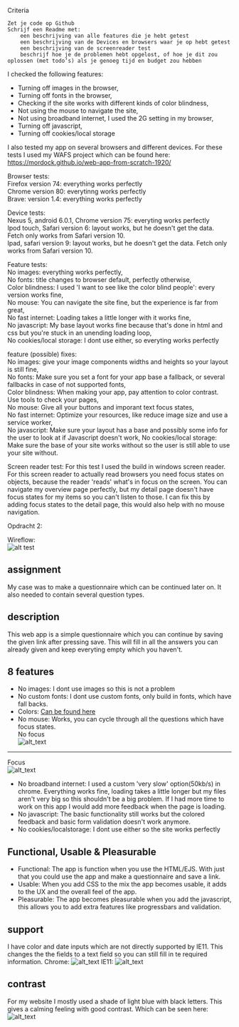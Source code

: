 Criteria

    Zet je code op Github
    Schrijf een Readme met:
        een beschrijving van alle features die je hebt getest
        een beschrijving van de Devices en browsers waar je op hebt getest
        een beschrijving van de screenreader test
        beschrijf hoe je de problemen hebt opgelost, of hoe je dit zou oplossen (met todo’s) als je genoeg tijd en budget zou hebben

I checked the following features:  
- Turning off images in the browser,  
- Turning off fonts in the browser,  
- Checking if the site works with different kinds of color blindness,  
- Not using the mouse to navigate the site,  
- Not using broadband internet, I used the 2G setting in my browser,   
- Turning off javascript,  
- Turning off cookies/local storage

I also tested my app on several browsers and different devices. For these tests I used my WAFS project which can be found here:  
https://mordock.github.io/web-app-from-scratch-1920/

Browser tests:  
Firefox version 74: everything works perfectly  
Chrome version 80: everytinng works perfectly  
Brave: version 1.4: everything works perfectly

Device tests:  
Nexus 5, android 6.0.1, Chrome version 75: everyting works perfectly  
Ipod touch, Safari version 6: layout works, but he doesn't get the data. Fetch only works from Safari version 10.  
Ipad, safari version 9: layout works, but he doesn't get the data. Fetch only works from Safari version 10. 

Feature tests:  
No images: everything works perfectly,  
No fonts: title changes to browser default, perfectly otherwise,  
Color blindness: I used 'I want to see like the color blind people': every version works fine,  
No mouse: You can navigate the site fine, but the experience is far from great,  
No fast internet: Loading takes a little longer with it works fine,  
No javascript: My base layout works fine because that's done in html and css but you're stuck in an unending loading loop,  
No cookies/local storage: I dont use either, so everyting works perfectly

feature (possible) fixes:  
No images: give your image components widths and heights so your layout is still fine,  
No fonts: Make sure you set a font for your app base a fallback, or several fallbacks in case of not supported fonts,  
Color blindness: When making your app, pay attention to color contrast. Use tools to check your pages,  
No mouse: Give all your buttons and imporant text focus states,  
No fast internet: Optimize your resources, like reduce image size and use a service worker,  
No javascript: Make sure your layout has a base and possibly some info for the user to look at if Javascript doesn't work, 
No cookies/local storage: Make sure the base of your site works without so the user is still able to use your site without.

Screen reader test:
For this test I used the build in windows screen reader. For this screen reader to actually read browsers you need focus states on objects, because the reader 'reads' what's in focus on the screen. 
You can navigate my overview page perfectly, but my detail page doesn't have focus states for my items so you can't listen to those.
I can fix this by adding focus states to the detail page, this would also help with no mouse navigation. 

Opdracht 2:

Wireflow:  
![alt test](https://github.com/mordock/browser-technologies-1920/blob/master/school%20stuff/Resources/Wireflow.png)

## assignment
My case was to make a questionnaire which can be continued later on. It also needed to contain several question types.

## description
This web app is a simple questionnaire which you can continue by saving the given link after pressing save. This will fill in all the answers you can already given and keep everyting empty which you haven't. 

## 8 features
* No images: I dont use images so this is not a problem
* No custom fonts: I dont use custom fonts, only build in fonts, which have fall backs.
* Colors: [Can be found here](#contrast)
* No mouse: Works, you can cycle through all the questions which have focus states.  
No focus  
![alt_text](https://github.com/mordock/browser-technologies-1920/blob/master/school%20stuff/Resources/mouse001.png)
___________________________
Focus  
![alt_text](https://github.com/mordock/browser-technologies-1920/blob/master/school%20stuff/Resources/mouse002.png)  
* No broadband internet: I used a custom 'very slow' option(50kb/s) in chrome. Everything works fine, loading takes a little longer but my files aren't very big so this shouldn't be a big problem. If I had more time to work on this app I would add more feedback when the page is loading.
* No javascript: The basic functionality still works but the colored feedback and basic form validation doesn't work anymore. 
* No cookies/localstorage: I dont use either so the site works perfectly

## Functional, Usable & Pleasurable
* Functional: The app is function when you use the HTML/EJS. With just that you could use the app and make a questionnaire and save a link.
* Usable: When you add CSS to the mix the app becomes usable, it adds to the UX and the overall feel of the app.
* Pleasurable: The app becomes pleasurable when you add the javascript, this allows you to add extra features like progressbars and validation.

## support
I have color and date inputs which are not directly supported by IE11. This changes the the fields to a text field so you can still fill in te required information. 
Chrome:
![alt_text](https://github.com/mordock/browser-technologies-1920/blob/master/school%20stuff/Resources/chrome.png)
IE11:
![alt_text](https://github.com/mordock/browser-technologies-1920/blob/master/school%20stuff/Resources/support001.png)

## contrast
For my website I mostly used a shade of light blue with black letters. This gives a calming feeling with good contrast. Which can be seen here:
![alt_text](https://github.com/mordock/browser-technologies-1920/blob/master/school%20stuff/Resources/contrast001.png)

